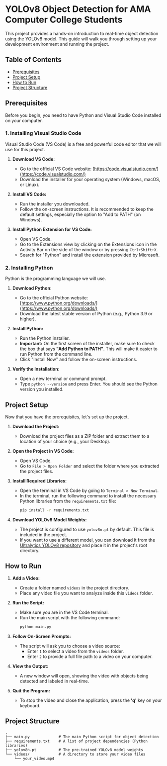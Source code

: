 # YOLOv8 Object Detection for AMA Computer College Students

This project provides a hands-on introduction to real-time object detection using the YOLOv8 model. This guide will walk you through setting up your development environment and running the project.

## Table of Contents
- [Prerequisites](#prerequisites)
- [Project Setup](#project-setup)
- [How to Run](#how-to-run)
- [Project Structure](#project-structure)

## Prerequisites

Before you begin, you need to have Python and Visual Studio Code installed on your computer.

### 1. Installing Visual Studio Code

Visual Studio Code (VS Code) is a free and powerful code editor that we will use for this project.

1.  **Download VS Code:**
    -   Go to the official VS Code website: [https://code.visualstudio.com/](https://code.visualstudio.com/)
    -   Download the installer for your operating system (Windows, macOS, or Linux).

2.  **Install VS Code:**
    -   Run the installer you downloaded.
    -   Follow the on-screen instructions. It is recommended to keep the default settings, especially the option to "Add to PATH" (on Windows).

3.  **Install Python Extension for VS Code:**
    -   Open VS Code.
    -   Go to the Extensions view by clicking on the Extensions icon in the Activity Bar on the side of the window or by pressing `Ctrl+Shift+X`.
    -   Search for "Python" and install the extension provided by Microsoft.

### 2. Installing Python

Python is the programming language we will use.

1.  **Download Python:**
    -   Go to the official Python website: [https://www.python.org/downloads/](https://www.python.org/downloads/)
    -   Download the latest stable version of Python (e.g., Python 3.9 or higher).

2.  **Install Python:**
    -   Run the Python installer.
    -   **Important:** On the first screen of the installer, make sure to check the box that says **"Add Python to PATH"**. This will make it easier to run Python from the command line.
    -   Click "Install Now" and follow the on-screen instructions.

3.  **Verify the Installation:**
    -   Open a new terminal or command prompt.
    -   Type `python --version` and press Enter. You should see the Python version you installed.

## Project Setup

Now that you have the prerequisites, let's set up the project.

1.  **Download the Project:**
    -   Download the project files as a ZIP folder and extract them to a location of your choice (e.g., your Desktop).

2.  **Open the Project in VS Code:**
    -   Open VS Code.
    -   Go to `File > Open Folder` and select the folder where you extracted the project files.

3.  **Install Required Libraries:**
    -   Open the terminal in VS Code by going to `Terminal > New Terminal`.
    -   In the terminal, run the following command to install the necessary Python libraries from the `requirements.txt` file:
        ```bash
        pip install -r requirements.txt
        ```

4.  **Download YOLOv8 Model Weights:**
    -   The project is configured to use `yolov8n.pt` by default. This file is included in the project.
    -   If you want to use a different model, you can download it from the [Ultralytics YOLOv8 repository](https://github.com/ultralytics/ultralytics) and place it in the project's root directory.

## How to Run

1.  **Add a Video:**
    -   Create a folder named `videos` in the project directory.
    -   Place any video file you want to analyze inside this `videos` folder.

2.  **Run the Script:**
    -   Make sure you are in the VS Code terminal.
    -   Run the main script with the following command:
        ```bash
        python main.py
        ```

3.  **Follow On-Screen Prompts:**
    -   The script will ask you to choose a video source:
        -   Enter `1` to select a video from the `videos` folder.
        -   Enter `2` to provide a full file path to a video on your computer.

4.  **View the Output:**
    -   A new window will open, showing the video with objects being detected and labeled in real-time.

5.  **Quit the Program:**
    -   To stop the video and close the application, press the **'q'** key on your keyboard.

## Project Structure

```
.
├── main.py             # The main Python script for object detection
├── requirements.txt    # A list of project dependencies (Python libraries)
├── yolov8n.pt          # The pre-trained YOLOv8 model weights
└── videos/             # A directory to store your video files
    └── your_video.mp4
```